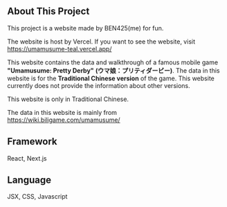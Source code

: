 ## About This Project

This project is a website made by BEN425(me) for fun.

The website is host by Vercel. If you want to see the website, visit https://umamusume-teal.vercel.app/

This website contains the data and walkthrough of a famous mobile game **"Umamusume: Pretty Derby"** **(ウマ娘：プリティダービー)**.
The data in this website is for the **Traditional Chinese version** of the game. This website currently does not provide the information about other versions.

This website is only in Traditional Chinese.

The data in this website is mainly from https://wiki.biligame.com/umamusume/

## Framework

React, Next.js

## Language

JSX, CSS, Javascript
